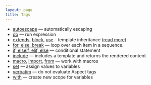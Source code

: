```yaml
---
layout: page
title: Tags
---
```


<!-- {% raw %} -->

* [autoescape](./tags/autoescape.md) — automatically escaping
* [do](./tags/do.md) — run expression
* [extends](./tags/extends.md), [block](./tags/extends.md#block), [use](./tags/extends.md#use) - 
  template inheritance ([read more](./syntax.md#template-inheritance))
* [for, else, break](./tags/for.md) — loop over each item in a sequence.
* [if, elseif, elif, else](./tags/if.md) — conditional statement
* [include](./tags/include.md) — includes a template and returns the rendered content
* [macro](./tags/macro.md), [import](./tags/macro.md#importing-macros), [from](./tags/macro.md#importing-macros) — work with macros
* [set](./tags/set.md) — assign values to variables
* [verbatim](./tags/verbatim.md) — do not evaluate Aspect tags
* [with](./tags/with.md) — create new scope for variables

<!-- {% endraw %} -->